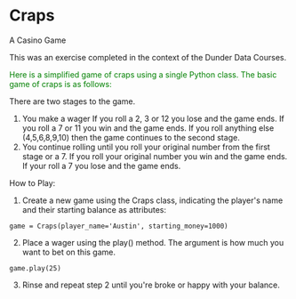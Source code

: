 # Craps
A Casino Game

This was an exercise completed in the context of the Dunder Data Courses.

<span style="color:green">Here is a simplified game of craps using a single Python class. The basic game of craps is as follows:</span> 

There are two stages to the game. 

1. You make a wager
    If you roll a 2, 3 or 12 you lose and the game ends. If you roll a 7 or 11 you win and the game ends.
    If you roll anything else (4,5,6,8,9,10) then the game continues to the second stage.
2. You continue rolling until you roll your original number from the first stage or a 7.
    If you roll your original number you win and the game ends. If your roll a 7 you lose and the game ends.

How to Play:

1. Create a new game using the Craps class, indicating the player's name and their starting balance as attributes:
```
game = Craps(player_name='Austin', starting_money=1000)
```
2. Place a wager using the play() method. The argument is how much you want to bet on this game.
```
game.play(25)
```
3. Rinse and repeat step 2 until you're broke or happy with your balance.
